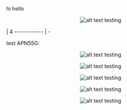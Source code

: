 hi hello

<p align="center"><img src="https://raw.githubusercontent.com/leodevbro/vscode-blockman/main/demo-media/animated-png-aka-apng/settings/indent-tokens---apng.png" alt="alt text testing" /></p> | 4
------------ | -


test APN55G:

<p align="center"><img
  src="https://raw.githubusercontent.com/leodevbro/vscode-blockman/main/demo-media/animated-png-aka-apng/settings/indent-tokens---apng.png"
  alt="alt text testing"
/></p>

<p align="center"><img
  src="https://i.ibb.co/pxqkJ6p/test-new-border-01.png"
  alt="alt text testing"
/></p>



<p align="center"><img
  src="https://i.ibb.co/Q9vR02k/tt-00222-sfsdftitled.png"
  alt="alt text testing"
/></p>


<p align="center"><img
  src="https://i.ibb.co/QpwcS9h/color-decorators-test-apng.png"
  alt="alt text testing"
/></p>

<p align="center"><img
  src="https://i.ibb.co/b1rF0LT/color-decorators-apng222.png"
  alt="alt text testing"
/></p>


